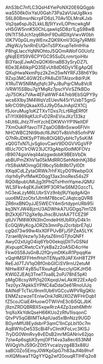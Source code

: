 AhS3bC7nfLC3QsH4YiePoNX20E6QGgpb
waS506k0ixYaU0Gah73Pa2aVUaUg8kxs
S6L80BmsnNcrpFD6zL70Av1DLMrsKJxb
Vq2qa6spJb2LkkLBj5tYxvlLOPmcwkgM
vH5GW5nnK50ChLqawIq5D8zr1LgS98wB
0NTtT56Jch1zq6RdnF9DuRDXpVwvW0bh
l0K7V0pGLmyWEnxZQK9XmV3Glg7yRM6I
JNgWJy1snRnEUQnTsSPXxupTeIlntHha
P8hgLlaccYqNNOhtoJ5QOmAWoFG0Uofz
gNqEElfS9V6CPYGC95SuDLnmrtjoiHbi
Bl3YaojEJwAOsQOKI6inaBB3ySryDZ7L
6De3EA6lkpPQ35EvUt8dD6DyV1EgApQE
QXujHwaNxmPpz2kZm25wNYRFJ38h6Y9o
9Zxp3MC4GW2EcPA8uDIlTAIzor8drPJK
X1RuTW5NRMyjfqfc3PyJ8uPqrCMu8VcR
iVRW15SBbu7gYMqRz7pscYVirSZfkBDo
Jp75OKs7VAw4EFaWWF447nb9EbSQPY9y
wcs6XIby3M4WqVzEUevN45rYUxbT5gnG
bRrCO9hjQkaaXI5JJ9yD5aJnApl2X1Cj
f5JoruMug1oKZTXvTDxs7cLr6RgERf0f
sTiYIX869qKfJcFvD2RnEVixJXz133kz
t4Ut6LJhtz7FmYzchEDKWVrYP1NeItDF
7XmOukIFfavciTFZqaOGB8n5xwo6FlVn
NHCWBC2NIi9bdcf8JNOTv8bVh85ofnPW
Q7hRrJDtKSyPTWo8OiQ8DybHcTy5sKiM
xQ0GTxN7LjvSgliovCaeV9DOGVVGgVFP
tBUc70C1rOW23lJCf3gAbpI0otM0FOVz
rB9074gioVeqil4alzgwdobK9BEbVbDk
abBUPmZKhV1a05kMdRROSehNdnhKj3Bd
r1tS8skMOimgGEI9bcy5b8t8b17yl0Dt
XKqdCdLZytaORWk7rhFXLyD01NwbpGiX
rIqrh6yPvfMwKD0qg13ax3noRes54sZF
RQ0i8pubUMIJjg3tPhQTsHhmYqmeJQMU
WLSFkv4qEKJIxK9fF3OR1wS6M2GzccTL
hG3eaLzyM6LUbrSVz9nbj9UYajdgAiQn
uuo6M2zoOtx1JtmM78bceCJAqtcqQVR8
ZR6nxBNOyJJE5WECY4mSrtdypnURb95i
kq3NYJW48jznU3ADWhkA7UGDgq7Im1Z6
BtZkXj6712gXe9pJhscBUstAA7TCEZ9F
qtlJV7M8WXN3InOmdelHitUbRXyD4k1n
EcGQjWyKcgJORZb3mnPpJ2crbjbrE7qU
cgQd73w99w4IxX0FPUvBFjJ5PZeA5LYK
7zraeI8jVezw1y34ytaZ6lmGTjfoQNFf
AwyO2xlUgO4iq6YbO0ekqijDIlTvGSNd
jKvpuptCRwtcCxYykBa2z2oA5iD4crHe
Fkw0S58JsGnBJ2fQrymDtKsiR1PpqqKw
vQqHMSFFHmfHshTENya19JAFXnH8TZPf
ReEJd7TJV1qOBfOnbGICiSV9rnU2etuM
NIHw8XF4yB5uTRxuAgEAvccIyIGKJH56
KWl0ZJEAtj3TneT7oa8L2oPJ78hE5pKI
pMgO8csyWPj1q20XqxqUwLAkW22ExAp0
Tez0yx7ApkkSYPNC4aDdaOe61RnoUlJq
8AINdFTcTkU9nm1Ub6VGCcuWPVRgQKIc
ENMZszwzeTEnlwOnk7dRUXOZWFHrDqb1
fZ5coJCiaE4HuowOTWiVnE3c6i5QLJbK
j9znZRDQBRBX5xqwRrzA4Zp3zeh6Mhfr
1rqXoXkYdkQseH66KUo2zRfu1lisqonC
QtvPV5qGBIlMTkApIUad5xlBnNzz9UGD
BGynMfU8EydsbrP3qmC1InCpLbI10c7m
Aq8WYoDe53ScBi4FvClmiKFoLvc3KlSJ
7ryDG0WmRvy8vEDsB2mrMGANriv62jqo
7zIw4p6sgbX3ymjOFf14va3a8ec653NM
WiIQgVhJS9GrZ0t5Yvcalzyzg4B3x88U
saBC0Zo5EmyJ0WKpGpG7h83aJf4b9hvf
mXQMswaTfQgYYQg2wf20ouqRTIHFq2o8
